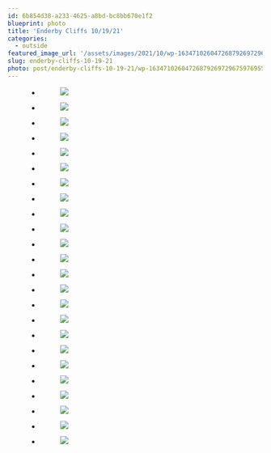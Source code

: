 ```yaml
---
id: 6b854d38-a233-4625-a8bd-bc8bb670e1f2
blueprint: photo
title: 'Enderby Cliffs 10/19/21'
categories:
  - outside
featured_image_url: '/assets/images/2021/10/wp-16347102604726879269729675976955-scaled.jpg'
slug: enderby-cliffs-10-19-21
photo: post/enderby-cliffs-10-19-21/wp-16347102604726879269729675976955-scaled.jpg
---
```

<p><!-- wp:gallery {"ids":[1618,1617,1619,1620,1622,1621,1623,1624,1625,1628,1626,1627,1629,1630,1631,1634,1632,1633,1635,1636,1638,1639,1637,1640],"linkTo":"none"} --></p>
<figure class="wp-block-gallery columns-3 is-cropped">
<ul class="blocks-gallery-grid">
<li class="blocks-gallery-item">
<figure><img src="/assets/images/2021/10/wp-16347102604726879269729675976955.jpg" data-id="1618" class="wp-image-1618"/></figure>
</li>
<li class="blocks-gallery-item">
<figure><img src="/assets/images/2021/10/wp-163471025584351680162167145062.jpg" data-id="1617" class="wp-image-1617"/></figure>
</li>
<li class="blocks-gallery-item">
<figure><img src="/assets/images/2021/10/wp-16347102637048475962920437905450.jpg" data-id="1619" class="wp-image-1619"/></figure>
</li>
<li class="blocks-gallery-item">
<figure><img src="/assets/images/2021/10/wp-16347102616441848717467609245514.jpg" data-id="1620" class="wp-image-1620"/></figure>
</li>
<li class="blocks-gallery-item">
<figure><img src="/assets/images/2021/10/wp-16347102653871686234247876586091.jpg" data-id="1622" class="wp-image-1622"/></figure>
</li>
<li class="blocks-gallery-item">
<figure><img src="/assets/images/2021/10/wp-16347102645453066750106832296646.jpg" data-id="1621" class="wp-image-1621"/></figure>
</li>
<li class="blocks-gallery-item">
<figure><img src="/assets/images/2021/10/wp-16347102661591119515726559027192.jpg" data-id="1623" class="wp-image-1623"/></figure>
</li>
<li class="blocks-gallery-item">
<figure><img src="/assets/images/2021/10/wp-16347102669767253449325959523651.jpg" data-id="1624" class="wp-image-1624"/></figure>
</li>
<li class="blocks-gallery-item">
<figure><img src="/assets/images/2021/10/wp-16347102713232670540843857325849.jpg" data-id="1625" class="wp-image-1625"/></figure>
</li>
<li class="blocks-gallery-item">
<figure><img src="/assets/images/2021/10/wp-16347102703585225604806918234598.jpg" data-id="1628" class="wp-image-1628"/></figure>
</li>
<li class="blocks-gallery-item">
<figure><img src="/assets/images/2021/10/wp-16347102691181075647210768905567.jpg" data-id="1626" class="wp-image-1626"/></figure>
</li>
<li class="blocks-gallery-item">
<figure><img src="/assets/images/2021/10/wp-16347102680914865202415909732124.jpg" data-id="1627" class="wp-image-1627"/></figure>
</li>
<li class="blocks-gallery-item">
<figure><img src="/assets/images/2021/10/wp-16347102722455295601116413151943.jpg" data-id="1629" class="wp-image-1629"/></figure>
</li>
<li class="blocks-gallery-item">
<figure><img src="/assets/images/2021/10/wp-16347102766273081200462641763729.jpg" data-id="1630" class="wp-image-1630"/></figure>
</li>
<li class="blocks-gallery-item">
<figure><img src="/assets/images/2021/10/wp-16347102733123764057180012896911.jpg" data-id="1631" class="wp-image-1631"/></figure>
</li>
<li class="blocks-gallery-item">
<figure><img src="/assets/images/2021/10/wp-16347102779742101739570232471883.jpg" data-id="1634" class="wp-image-1634"/></figure>
</li>
<li class="blocks-gallery-item">
<figure><img src="/assets/images/2021/10/wp-1634710275765417495146980796901.jpg" data-id="1632" class="wp-image-1632"/></figure>
</li>
<li class="blocks-gallery-item">
<figure><img src="/assets/images/2021/10/wp-16347102747922479503091236422546.jpg" data-id="1633" class="wp-image-1633"/></figure>
</li>
<li class="blocks-gallery-item">
<figure><img src="/assets/images/2021/10/wp-16347102787035756453877476517100.jpg" data-id="1635" class="wp-image-1635"/></figure>
</li>
<li class="blocks-gallery-item">
<figure><img src="/assets/images/2021/10/wp-16347102804527349890188934248841.jpg" data-id="1636" class="wp-image-1636"/></figure>
</li>
<li class="blocks-gallery-item">
<figure><img src="/assets/images/2021/10/wp-1634710284393708446951560832472.jpg" data-id="1638" class="wp-image-1638"/></figure>
</li>
<li class="blocks-gallery-item">
<figure><img src="/assets/images/2021/10/wp-16347102818363222934044548088133.jpg" data-id="1639" class="wp-image-1639"/></figure>
</li>
<li class="blocks-gallery-item">
<figure><img src="/assets/images/2021/10/wp-16347102794184399864822384787794.jpg" data-id="1637" class="wp-image-1637"/></figure>
</li>
<li class="blocks-gallery-item">
<figure><img src="/assets/images/2021/10/wp-1634710282658381489590847157058.jpg" data-id="1640" class="wp-image-1640"/></figure>
</li>
</ul>
</figure>
<p><!-- /wp:gallery --></p>
